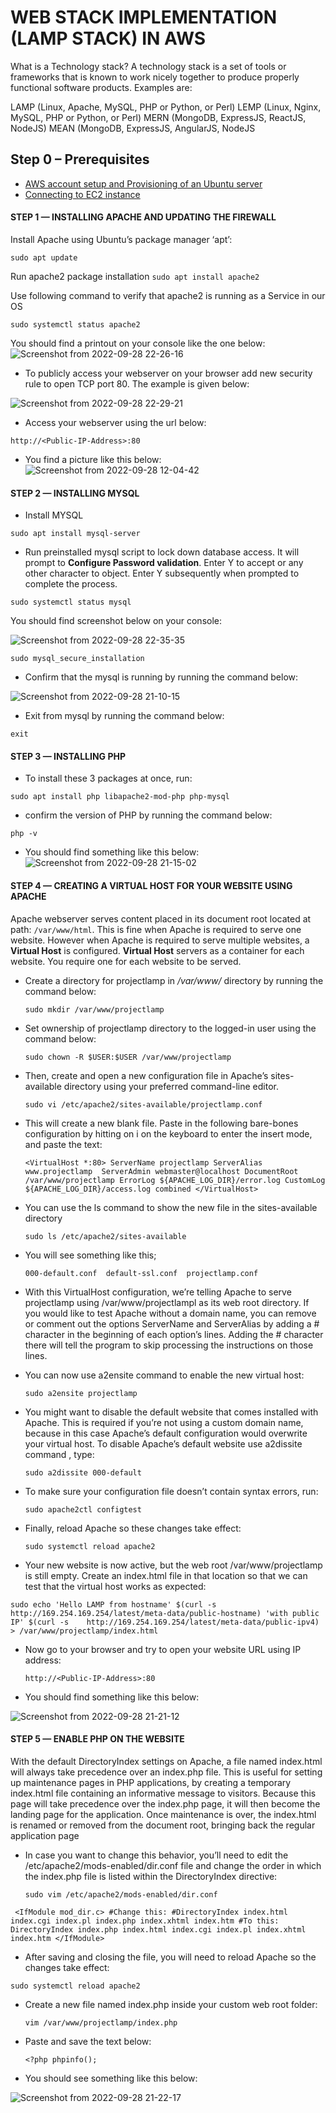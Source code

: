 # WEB STACK IMPLEMENTATION (LAMP STACK) IN AWS
What is a Technology stack?
A technology stack is a set of tools or frameworks that is known to work nicely together to produce properly functional software products. Examples are:

LAMP (Linux, Apache, MySQL, PHP or Python, or Perl)
LEMP (Linux, Nginx, MySQL, PHP or Python, or Perl)
MERN (MongoDB, ExpressJS, ReactJS, NodeJS)
MEAN (MongoDB, ExpressJS, AngularJS, NodeJS


## Step 0 – Prerequisites
- [AWS account setup and Provisioning of an Ubuntu server](https://www.youtube.com/watch?v=xxKuB9kJoYM&list=PLtPuNR8I4TvkwU7Zu0l0G_uwtSUXLckvh&index=7)
- [Connecting to EC2 instance](https://www.youtube.com/watch?v=TxT6PNJts-s&list=PLtPuNR8I4TvkwU7Zu0l0G_uwtSUXLckvh&index=8)

#### STEP 1 — INSTALLING APACHE AND UPDATING THE FIREWALL
Install Apache using Ubuntu’s package manager ‘apt’:

`sudo apt update`

Run apache2 package installation
`sudo apt install apache2`

 Use following command to verify that apache2 is running as a Service in our OS

`sudo systemctl status apache2`

You should find a printout on your console like the one below:
![Screenshot from 2022-09-28 22-26-16](https://user-images.githubusercontent.com/23356682/192891783-61697924-35ec-4c4d-ab6a-1629deb21cb9.png)

- To publicly access your webserver on your browser add new security rule to open TCP port 80. The example is given below:

![Screenshot from 2022-09-28 22-29-21](https://user-images.githubusercontent.com/23356682/192892438-1a4d4119-f03a-42a4-8764-fd2c9cc56394.png)

- Access your webserver using the url below:

`http://<Public-IP-Address>:80`

- You find a picture like this below:
![Screenshot from 2022-09-28 12-04-42](https://user-images.githubusercontent.com/23356682/192892602-bb8b6f0b-21c5-4bf5-8adf-52e24fc73f49.png)

#### STEP 2 — INSTALLING MYSQL

- Install MYSQL

`sudo apt install mysql-server`

- Run preinstalled mysql script to lock down database access. It will prompt to **Configure Password validation**. Enter Y to accept or any other character to object. Enter Y subsequently when prompted to complete the process.

`sudo systemctl status mysql`

You should find screenshot below on your console:

![Screenshot from 2022-09-28 22-35-35](https://user-images.githubusercontent.com/23356682/192893137-93364a4f-7683-460d-9e59-e5266ac21b93.png)

`sudo mysql_secure_installation`

- Confirm that the mysql is running by running the command below:

![Screenshot from 2022-09-28 21-10-15](https://user-images.githubusercontent.com/23356682/192893638-37281111-a279-499a-b0b1-b05a14582e9f.png)

- Exit from mysql by running the command below:

`exit`

#### STEP 3 — INSTALLING PHP

- To install these 3 packages at once, run:

`sudo apt install php libapache2-mod-php php-mysql`

- confirm the version of PHP by running the command below:

`php -v`

- You should find something like this below:
![Screenshot from 2022-09-28 21-15-02](https://user-images.githubusercontent.com/23356682/192894262-0570d94a-35ab-4c29-b2dd-1597e4f36488.png)

#### STEP 4 — CREATING A VIRTUAL HOST FOR YOUR WEBSITE USING APACHE
Apache webserver serves content placed in its document root located at path: `/var/www/html`. This is fine when Apache is required to serve one website. However when Apache is required to serve multiple websites, a **Virtual Host** is configured. **Virtual Host** servers as a container for each website. You require one for each website to be served.

- Create a directory for projectlamp in */var/www/* directory by running the command below:

  `sudo mkdir /var/www/projectlamp`

- Set ownership of projectlamp directory to the logged-in user using the command below:

  `sudo chown -R $USER:$USER /var/www/projectlamp`

- Then, create and open a new configuration file in Apache’s sites-available directory using your preferred command-line editor.

  `sudo vi /etc/apache2/sites-available/projectlamp.conf`
  
- This will create a new blank file. Paste in the following bare-bones configuration by hitting on i on the keyboard to enter the insert mode, and paste the text:

  `<VirtualHost *:80>
    ServerName projectlamp
    ServerAlias www.projectlamp 
    ServerAdmin webmaster@localhost
    DocumentRoot /var/www/projectlamp
    ErrorLog ${APACHE_LOG_DIR}/error.log
    CustomLog ${APACHE_LOG_DIR}/access.log combined
</VirtualHost>`

- You can use the ls command to show the new file in the sites-available directory

  `sudo ls /etc/apache2/sites-available`
  
- You will see something like this;

  `000-default.conf  default-ssl.conf  projectlamp.conf`

- With this VirtualHost configuration, we’re telling Apache to serve projectlamp using /var/www/projectlampl as its web root directory. If you would like to test Apache without a domain name, you can remove or comment out the options ServerName and ServerAlias by adding a # character in the beginning of each option’s lines. Adding the # character there will tell the program to skip processing the instructions on those lines.

- You can now use a2ensite command to enable the new virtual host:

  `sudo a2ensite projectlamp`

- You might want to disable the default website that comes installed with Apache. This is required if you’re not using a custom domain name, because in this case Apache’s default configuration would overwrite your virtual host. To disable Apache’s default website use a2dissite command , type:

  `sudo a2dissite 000-default`

- To make sure your configuration file doesn’t contain syntax errors, run:

  `sudo apache2ctl configtest`

- Finally, reload Apache so these changes take effect:

  `sudo systemctl reload apache2`

- Your new website is now active, but the web root /var/www/projectlamp is still empty. Create an index.html file in that location so that we can test that the virtual host works as expected:

 `sudo echo 'Hello LAMP from hostname' $(curl -s http://169.254.169.254/latest/meta-data/public-hostname) 'with public IP' $(curl -s    http://169.254.169.254/latest/meta-data/public-ipv4) > /var/www/projectlamp/index.html`

- Now go to your browser and try to open your website URL using IP address:

  `http://<Public-IP-Address>:80`

- You should find something like this below:

![Screenshot from 2022-09-28 21-21-12](https://user-images.githubusercontent.com/23356682/192897179-19098c7f-c5c7-45d3-8757-6cf19a0ecd5d.png)

#### STEP 5 — ENABLE PHP ON THE WEBSITE
With the default DirectoryIndex settings on Apache, a file named index.html will always take precedence over an index.php file. This is useful for setting up maintenance pages in PHP applications, by creating a temporary index.html file containing an informative message to visitors. Because this page will take precedence over the index.php page, it will then become the landing page for the application. Once maintenance is over, the index.html is renamed or removed from the document root, bringing back the regular application page

- In case you want to change this behavior, you’ll need to edit the /etc/apache2/mods-enabled/dir.conf file and change the order in which the index.php file is listed   within the DirectoryIndex directive:

  `sudo vim /etc/apache2/mods-enabled/dir.conf`

` <IfModule mod_dir.c>
        #Change this:
        #DirectoryIndex index.html index.cgi index.pl index.php index.xhtml index.htm
        #To this:
        DirectoryIndex index.php index.html index.cgi index.pl index.xhtml index.htm
  </IfModule>`

- After saving and closing the file, you will need to reload Apache so the changes take effect:

 `sudo systemctl reload apache2`
 
- Create a new file named index.php inside your custom web root folder:

  `vim /var/www/projectlamp/index.php`

- Paste and save the text below:

  `<?php
  phpinfo();`
  
- You should see something like this below:

![Screenshot from 2022-09-28 21-22-17](https://user-images.githubusercontent.com/23356682/192897425-2e387858-db23-4639-a2f3-098d196987c6.png)
